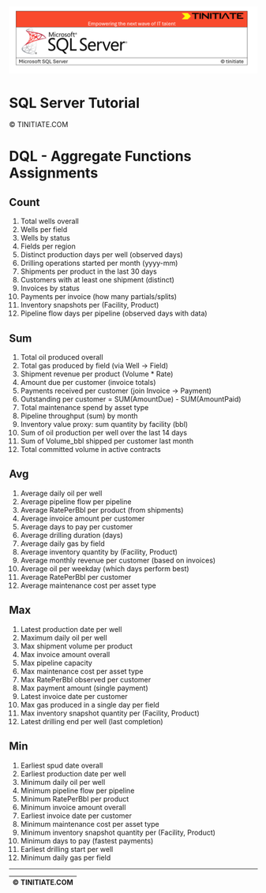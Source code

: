 ![SQL Server Tinitiate Image](../../../sqlserver-sql/sqlserver.png)

# SQL Server Tutorial

&copy; TINITIATE.COM

# DQL - Aggregate Functions Assignments

## Count
1. Total wells overall
2. Wells per field
3. Wells by status
4. Fields per region
5. Distinct production days per well (observed days)
6. Drilling operations started per month (yyyy-mm)
7. Shipments per product in the last 30 days
8. Customers with at least one shipment (distinct)
9. Invoices by status
10. Payments per invoice (how many partials/splits)
11. Inventory snapshots per (Facility, Product)
12. Pipeline flow days per pipeline (observed days with data)

## Sum
1. Total oil produced overall
2. Total gas produced by field (via Well -> Field)
3. Shipment revenue per product (Volume * Rate)
4. Amount due per customer (invoice totals)
5. Payments received per customer (join Invoice -> Payment)
6. Outstanding per customer = SUM(AmountDue) - SUM(AmountPaid)
7. Total maintenance spend by asset type
8. Pipeline throughput (sum) by month
9. Inventory value proxy: sum quantity by facility (bbl)
10. Sum of oil production per well over the last 14 days
11. Sum of Volume_bbl shipped per customer last month
12. Total committed volume in active contracts

## Avg
1. Average daily oil per well
2. Average pipeline flow per pipeline
3. Average RatePerBbl per product (from shipments)
4. Average invoice amount per customer
5. Average days to pay per customer
6. Average drilling duration (days)
7. Average daily gas by field
8. Average inventory quantity by (Facility, Product)
9. Average monthly revenue per customer (based on invoices)
10. Average oil per weekday (which days perform best)
11. Average RatePerBbl per customer
12. Average maintenance cost per asset type

## Max
1. Latest production date per well
2. Maximum daily oil per well
3. Max shipment volume per product
4. Max invoice amount overall
5. Max pipeline capacity
6. Max maintenance cost per asset type
7. Max RatePerBbl observed per customer
8. Max payment amount (single payment)
9. Latest invoice date per customer
10. Max gas produced in a single day per field
11. Max inventory snapshot quantity per (Facility, Product)
12. Latest drilling end per well (last completion)

## Min
1. Earliest spud date overall
2. Earliest production date per well
3. Minimum daily oil per well
4. Minimum pipeline flow per pipeline
5. Minimum RatePerBbl per product
6. Minimum invoice amount overall
7. Earliest invoice date per customer
8. Minimum maintenance cost per asset type
9. Minimum inventory snapshot quantity per (Facility, Product)
10. Minimum days to pay (fastest payments)
11. Earliest drilling start per well
12. Minimum daily gas per field

***
| &copy; TINITIATE.COM |
|----------------------|
